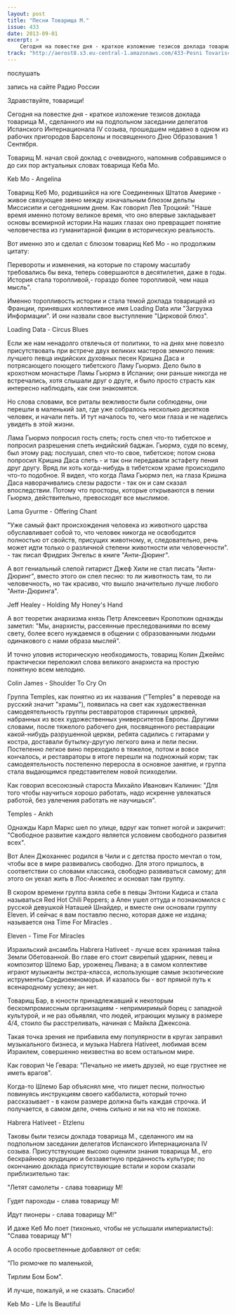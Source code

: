 ```yaml
---
layout: post
title: "Песни Товарища М."
issue: 433
date: 2013-09-01
excerpt: >
    Сегодня на повестке дня - краткое изложение тезисов доклада товарища М., сделанного им на подпольном заседании делегатов Испанского Интернационала IV созыва, прошедшем недавно в одном из рабочих пригородов Барселоны и посвященного Дню Образования 1 Сентября.
track: "http://aerost8.s3.eu-central-1.amazonaws.com/433-Pesni Tovarischa M.mp3"
---
```


послушать

запись на сайте Радио России

Здравствуйте, товарищи!

Сегодня на повестке дня - краткое изложение тезисов доклада товарища М., сделанного им на подпольном заседании делегатов Испанского Интернационала IV созыва, прошедшем недавно в одном из рабочих пригородов Барселоны и посвященного Дню Образования 1 Сентября.

Товарищ М. начал свой доклад с очевидного, напомнив собравшимся о до сих пор актуальных словах товарища Кеба Мо.

Keb Mo - Angelina

Товарищ Кеб Мо, родившийся на юге Соединенных Штатов Америке - живое связующее звено между изначальным блюзом дельты Миссисипи и сегодняшним днем. Как говорил Лев Троцкий: "Наше время именно потому великое время, что оно впервые закладывает основы всемирной истории.На наших глазах оно превращает понятие человечества из гуманитарной фикции в историческую реальность.

Вот именно это и сделал с блюзом товарищ Кеб Мо - но продолжим цитату:

Перевороты и изменения, на которые по старому масштабу требовались бы века, теперь совершаются в десятилетия, даже в годы. История стала торопливой,- гораздо более торопливой, чем наша мысль".

Именно торопливость истории и стала темой доклада товарищей из Франции, принявших коллективное имя Loading Data или "Загрузка Информации". И они назвали свое выступление "Цирковой блюз".

Loading Data - Circus Blues

Если же нам ненадолго отвлечься от политики, то на днях мне повезло присутствовать при встрече двух великих мастеров земного пения: лучшего певца индийских духовных песен Кришна Даса и потрясающего поющего тибетского Ламу Гьюрмэ. Дело было в крохотном монастыре Ламы Гьюрмэ в Испании; они раньше никогда не встречались, хотя слышали друг о друге, и было просто страсть как интересно наблюдать, как они знакомятся.

Но слова словами, все риталы вежливости были соблюдены, они перешли в маленький зал, где уже собралось несколько десятков человек, и начали петь. И тут началось то, чего мои глаза и не наделись увидеть в этой жизни.

Лама Гьюрмэ попросил гость спеть; гость спел что-то тибетское и попросил разрешения спеть индийский баджан. Гьюрмэ, судя по всему, был этому рад: послушал, спел что-то свое, тибетское; потом снова попросил Кришна Даса спеть - и так они передавали эстафету пения друг другу. Вряд ли хоть когда-нибудь в тибетском храме происходило что-то подобное. Я видел, что когда Лама Гьюрмэ пел, на глаза Кришна Даса наворачивались слезы радости - так он и сам сказал впоследствии. Потому что просторы, которые открываются в пении Гьюрмэ, действительно, превосходят все мыслимое.

Lama Gyurme - Offering Chant

"Уже самый факт происхождения человека из животного царства обуславливает собой то, что человек никогда не освободится полностью от свойств, присущих животному, и, следовательно, речь может идти только о различной степени животности или человечности". - так писал Фридрих Энгельс в книге "Анти-Дюринг".

А вот гениальный слепой гитарист Джеф Хили не стал писать "Анти-Дюринг", вместо этого он спел песню: то ли животность там, то ли человечность, но так красиво, что вышло значительно лучше любого "Анти-Дюринга".

Jeff Healey - Holding My Honey's Hand

А вот теоретик анархизма князь Петр Алексеевич Кропоткин однажды заметил: "Мы, анархисты, рассеянные преследованиями по всему свету, более всего нуждаемся в общении с образованными людьми одинакового с нами образа мыслей".

И точно уловив историческую необходимость, товарищ Колин Джеймс практически переложил слова великого анархиста на простую понятную всем мелодию.

Colin James - Shoulder To Cry On

Группа Temples, как понятно из их названия ("Temples" в переводе на русский значит "храмы"), появилась на свет как художественная самодеятельность группы реставраторов старинных церквей, набранных из всех художественных университетов Европы. Другими словами, после тяжелого рабочего дня, посвященного реставрации какой-нибудь разрушенной церкви, ребята садились с гитарами у костра, доставали бутылку-другую легкого вина и пели песни. Постепенно легкое вино переходило в тяжелое, потом и вовсе кончалось, и реставраторы в итоге перешли на подножный корм; так самодеятельность постепенно переросла в основное занятие, и группа стала выдающимся представителем новой психоделии.

Как говорил всесоюзный староста Михайло Иванович Калинин: "Для того чтобы научиться хорошо работать, надо искренне увлекаться работой, без увлечения работать не научишься".

Temples - Ankh

Однажды Карл Маркс шел по улице, вдруг как топнет ногой и закричит: "Свободное развитие каждого является условием свободного развития всех".

Вот Ален Джоханнес родился в Чили и с детства просто мечтал о том, чтобы все в мире развивались свободно. Для этого пришлось, в соответствии со словами классика, свободно развиваться самому; для этого он уехал жить в Лос-Анжелес и основал там группу.

В скором времени группа взяла себе в певцы Энтони Кидиса и стала называться Red Hot Chili Peppers; а Ален ушел оттуда и познакомился с русской девушкой Наташей Шнайдер, и вместе они основали группу Eleven. И сейчас я вам поставлю песню, которая даже не издана; называется она Time For Miracles .

Eleven - Time For Miracles

Израильский ансамбль Habrera Hativeet - лучше всех хранимая тайна Земли Обетованной. Во главе его стоит свирепый ударник, певец и композитор Шлемо Бар, уроженец Ливана; а в самом коллективе играют музыканты экстра-класса, использующие самые экзотические иструменты Средиземноморья. И казалось бы - вот прямой путь к всенародному успеху; ан нет.

Товарищ Бар, в юности принадлежавший к некоторым бескомпромиссным организациям - непримиримый борец с западной культурой, и не раз обьявлял, что людей, играющих музыку в размере 4/4, стоило бы расстреливать, начиная с Майкла Джексона.

Такая точка зрения не прибавила ему популярности в кругах заправил музыкального бизнеса, и музыка Habrera Hativeet, любимая всем Израилем, совершенно неизвестна во всем остальном мире.

Как говорил Че Гевара: "Печально не иметь друзей, но еще грустнее не иметь врагов".

Когда-то Шлемо Бар объяснял мне, что пишет песни, полностью повинуясь инструкциям своего каббалиста, который точно рассказывает - в каком размере должна быть каждая строчка. И получается, в самом деле, очень сильно и ни на что не похоже.

Habrera Hativeet - Etzlenu

Таковы были тезисы доклада товарища М., сделанного им на подпольном заседании делегатов Испанского Интернационала IV созыва. Присутствующие высоко оценили знания товарища М., его бескрайнюю эрудицию и беззаветную преданность культуре; по окончанию доклада присутствующие встали и хором сказали приблизительно так:

"Летят самолеты - слава товарищу М!

Гудят пароходы - слава товарищу М!

Идут пионеры - слава товарищу М!"

И даже Кеб Мо поет (тихонько, чтобы не услышали империалисты): "Слава товарищу М"!

А особо просветленные добавляют от себя:

"По рюмочке по маленькой,

Тирлим Бом Бом".

И лучше, пожалуй, и не сказать. Спасибо!

Keb Mo - Life Is Beautiful

